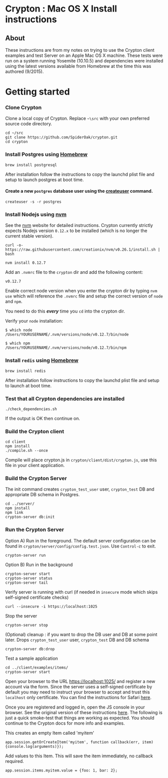 # Crypton : Mac OS X Install instructions

## About
These instructions are from my notes on trying to use the Crypton client examples and test Server on an Apple Mac OS X machine.  These tests were run on a system running Yosemite (10.10.5) and dependencies were installed using the latest versions available from Homebrew at the time this was authored (9/2015).

# Getting started


### Clone Crypton

Clone a local copy of Crypton. Replace `~\src` with your own preferred source code directory.

````
cd ~/src
git clone https://github.com/SpiderOak/crypton.git
cd crypton
````

### Install Postgres using [Homebrew](http://brew.sh)

````
brew install postgresql
````

After installation follow the instructions to copy the launchd plist file and setup to launch postgres at boot time.


#### Create a new `postgres` database user using the [createuser](https://github.com/SpiderOak/crypton/wiki/Postgresql-notes) command.


````
createuser -s -r postgres
````

### Install Nodejs using [nvm](https://github.com/creationix/nvm)

See the [nvm](https://github.com/creationix/nvm) website for detailed instructions. Crypton currently strictly expects Nodejs version `0.12.x` to be installed (which is no longer the current stable version).

````
curl -o- https://raw.githubusercontent.com/creationix/nvm/v0.26.1/install.sh | bash

nvm install 0.12.7
````

Add an `.nvmrc` file to the `crypton` dir and add the following content:

````
v0.12.7
````

Enable correct node version when you enter the crypton dir by typing `nvm use` which will reference the `.nvmrc` file and setup the correct version of `node` and `npm`.

You need to do this ***every*** time you `cd` into the crypton dir.


Verify your `node` installation:

````
$ which node
/Users/YOURUSERNAME/.nvm/versions/node/v0.12.7/bin/node

$ which npm
/Users/YOURUSERNAME/.nvm/versions/node/v0.12.7/bin/npm
````

### Install `redis` using [Homebrew](http://brew.sh)

````
brew install redis
````

After installation follow instructions to copy the launchd plist file and setup to launch at boot time.

### Test that all Crypton dependencies are installed

````
./check_dependencies.sh
````

If the output is OK then continue on.


### Build the Crypton client

````
cd client
npm install
./compile.sh --once
````

Compile will place crypton.js in `crypton/client/dist/crypton.js`, use this file in your client application.


### Build the Crypton Server

The init command creates `crypton_test_user` user, `crypton_test` DB and appropriate DB schema in Postgres.

````
cd ../server/
npm install
npm link
crypton-server db:init
````

### Run the Crypton Server

Option A) Run in the foreground. The default server configuration can be found in `crypton/server/config/config.test.json`. Use `Control-c` to exit.

````
crypton-server run
````

Option B) Run in the background

````
crypton-server start
crypton-server status
crypton-server tail
````

Verify server is running with curl (if needed in `insecure` mode which skips self-signed certificate checks)

````
curl --insecure -i https://localhost:1025
````

Stop the server

````
crypton-server stop
````

(Optional) cleanup : if you want to drop the DB user and DB at some point later. Drops `crypton_test_user` user, `crypton_test` DB and DB schema

````
crypton-server db:drop
````

Test a sample application

````
cd ../client/examples/items/
crypton-server start
````

Open your browser to the URL [https://localhost:1025/](https://localhost:1025/) and register a new account via the form. Since the server uses a self-signed certificate by default you may need to instruct your browser to accept and trust this `localhost` only certificate. You can find the instructions for Safari [here](http://blog.marcon.me/post/24874118286/secure-websockets-safari).

Once you are registered and logged in, open the JS console in your browser. See the original version of these instructions [here](https://github.com/SpiderOak/crypton/wiki/Quick-Start-&-Items-API:-%5BBETA-docs%5D).  The following is just a quick smoke-test that things are working as expected. You should continue to the Crypton docs for more info and examples.

This creates an empty Item called 'myitem'

````
app.session.getOrCreateItem('myitem', function callback(err, item) {console.log(arguments)});
````

Add values to this Item. This will save the item immediately, no callback required.

````
app.session.items.myitem.value = {foo: 1, bar: 2};
````
